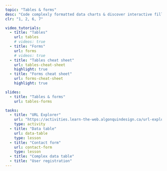 ```yaml
---
topic: "Tables & forms"
desc: "Code complexly formatted data charts & discover interactive fillable forms."
clr: "1, 2, 6, 7"

video_tutorials:
  - title: "Tables"
    url: tables
    # videos: true
  - title: "Forms"
    url: forms
    # videos: true
  - title: "Tables cheat sheet"
    url: tables-cheat-sheet
    highlight: true
  - title: "Forms cheat sheet"
    url: forms-cheat-sheet
    highlight: true

slides:
  - title: "Tables & forms"
    url: tables-forms

tasks:
  - title: "URL Explorer"
    url: "https://activities.learn-the-web.algonquindesign.ca/url-explorer/"
    type: activity
  - title: "Data table"
    url: data-table
    type: lesson
  - title: "Contact form"
    url: contact-form
    type: lesson
  - title: "Complex data table"
  - title: "User registration"
---
```

